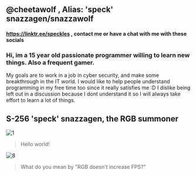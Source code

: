 ## @cheetawolf , Alias: 'speck' snazzagen/snazzawolf
#### https://linktr.ee/speckles , contact me or have a chat with me with these socials


### Hi, im a 15 year old passionate programmer willing to learn new things. Also a frequent gamer.
My goals are to work in a job in cyber security, and make some breakthrough in the IT world.
I would like to help people understand programming in my free time too since it really satisfies me :D
I dislike being left out in a discussion because I dont understand it so I will always take effort to learn a lot of things.

## S-256 'speck' snazzagen, the RGB summoner 
![1](https://user-images.githubusercontent.com/60218942/125155338-ac2bef00-e191-11eb-97e8-421b9aa28602.png)
> Hello world!


![8](https://user-images.githubusercontent.com/60218942/125155585-99b2b500-e193-11eb-9410-d848ec4bc7f2.png)
> What do you mean by "RGB doesn't increase FPS?"

